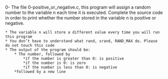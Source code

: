 0- The file 0-positive_or_negative.c, this program will assign a random number to the variable n each time it is executed. Complete the source code in order to print whether the number stored in the variable n is positive or negative.

	* The variable n will store a different value every time you will run this program
	* You don’t have to understand what rand, srand, RAND_MAX do. Please do not touch this code
	* The output of the program should be:
		* The number, followed by
			*if the number is greater than 0: is positive
			*if the number is 0: is zero
			*if the number is less than 0: is negative
		*followed by a new line
